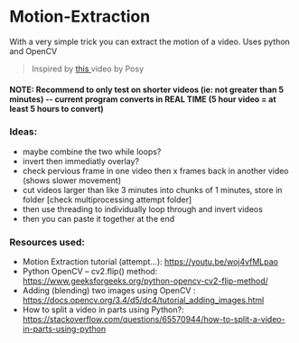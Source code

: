 # Motion-Extraction
With a very simple trick you can extract the motion of a video. Uses python and OpenCV
> Inspired by <a href="https://youtu.be/NSS6yAMZF78"> this </a> video by Posy

#### NOTE: Recommend to only test on shorter videos (ie: not greater than 5 minutes) -- current program converts in REAL TIME (5 hour video = at least 5 hours to convert)

<!-- CTRL SHIFT V to preview md in vscode -->
### Ideas:
- maybe combine the two while loops?
- invert then immediatly overlay?
- check pervious frame in one video then x frames back in another video (shows slower movement)
- cut videos larger than like 3 minutes into chunks of 1 minutes, store in folder [check multiprocessing attempt folder]
- then use threading to individually loop through and invert videos
- then you can paste it together at the end

### Resources used:
- Motion Extraction tutorial (attempt...): https://youtu.be/woj4vfMLpao
- Python OpenCV – cv2.flip() method: https://www.geeksforgeeks.org/python-opencv-cv2-flip-method/
- Adding (blending) two images using OpenCV : https://docs.opencv.org/3.4/d5/dc4/tutorial_adding_images.html
- How to split a video in parts using Python?: https://stackoverflow.com/questions/65570944/how-to-split-a-video-in-parts-using-python
